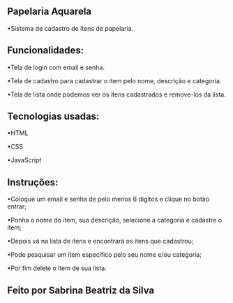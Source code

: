 Papelaria Aquarela
-
<p>•Sistema de cadastro de itens de papelaria.</p>

Funcionalidades:
-
<p>•Tela de login com email e senha.</p>
<p>•Tela de cadastro para cadastrar o item pelo nome, descrição e categoria.</p>
<p>•Tela de lista onde podemos ver os itens cadastrados e remove-los da lista.</p>

Tecnologias usadas:
-
<p>•HTML</p>
<p>•CSS</p>
<p>•JavaScript</p>

Instruções:
-
<p>•Coloque um email e senha de pelo menos 6 digitos e clique no botão entrar;</p>
<p>•Ponha o nome do item, sua descrição, selecione a categoria e cadastre o item;</p>
<p>•Depois vá na lista de itens e encontrará os itens que cadastrou;</p>
<p>•Pode pesquisar um item específico pelo seu nome e/ou categoria;</p>
<p>•Por fim delete o item de sua lista.</p>

Feito por Sabrina Beatriz da Silva
-
